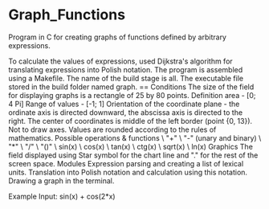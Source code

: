 # Graph_Functions
Program in C for creating graphs of functions defined by arbitrary expressions.

To calculate the values ​​of expressions, used Dijkstra's algorithm for translating expressions into Polish notation.
The program is assembled using a Makefile. The name of the build stage is all. The executable file stored in the build folder named graph. ==
Conditions
The size of the field for displaying graphs is a rectangle of 25 by 80 points.
Definition area - [0; 4 Pi]
Range of values - [-1; 1]
Orientation of the coordinate plane - the ordinate axis is directed downward, the abscissa axis is directed to the right.
The center of coordinates is middle of the left border (point {0, 13}).
Not to draw axes. 
Values are rounded according to the rules of mathematics.
Possible operations & functions \ "+" \ "-" (unary and binary) \ "*" \ "/" \ "()" \ sin(x) \ cos(x) \ tan(x) \ ctg(x) \ sqrt(x) \ ln(x)
Graphics
The field displayed using Star symbol for the chart line and "." for the rest of the screen space.
Modules
Expression parsing and creating a list of lexical units.
Translation into Polish notation and calculation using this notation.
Drawing a graph in the terminal.

Example Input: sin(x) + cos(2*x)
